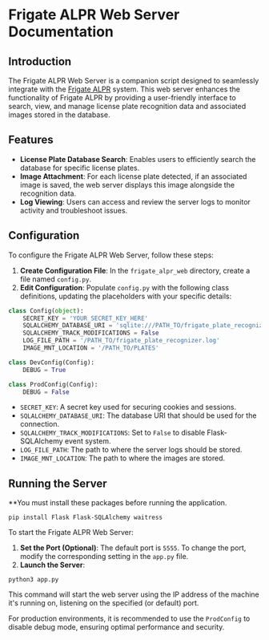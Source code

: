 # Frigate ALPR Web Server Documentation

## Introduction

The Frigate ALPR Web Server is a companion script designed to seamlessly integrate with the [Frigate ALPR](https://github.com/kyle4269/frigate_alpr) system. This web server enhances the functionality of Frigate ALPR by providing a user-friendly interface to search, view, and manage license plate recognition data and associated images stored in the database.

## Features

- **License Plate Database Search**: Enables users to efficiently search the database for specific license plates.
- **Image Attachment**: For each license plate detected, if an associated image is saved, the web server displays this image alongside the recognition data.
- **Log Viewing**: Users can access and review the server logs to monitor activity and troubleshoot issues.

## Configuration

To configure the Frigate ALPR Web Server, follow these steps:

1. **Create Configuration File**: In the `frigate_alpr_web` directory, create a file named `config.py`.
2. **Edit Configuration**: Populate `config.py` with the following class definitions, updating the placeholders with your specific details:

```python
class Config(object):
    SECRET_KEY = 'YOUR_SECRET_KEY_HERE'
    SQLALCHEMY_DATABASE_URI = 'sqlite:///PATH_TO/frigate_plate_recognizer.db'
    SQLALCHEMY_TRACK_MODIFICATIONS = False
    LOG_FILE_PATH = '/PATH_TO/frigate_plate_recognizer.log'
    IMAGE_MNT_LOCATION = '/PATH_TO/PLATES'

class DevConfig(Config):
    DEBUG = True

class ProdConfig(Config):
    DEBUG = False
```

- `SECRET_KEY`: A secret key used for securing cookies and sessions.
- `SQLALCHEMY_DATABASE_URI`: The database URI that should be used for the connection.
- `SQLALCHEMY_TRACK_MODIFICATIONS`: Set to `False` to disable Flask-SQLAlchemy event system.
- `LOG_FILE_PATH`: The path to where the server logs should be stored.
- `IMAGE_MNT_LOCATION`: The path to where the images are stored.

## Running the Server

**You must install these packages before running the application.
```
pip install Flask Flask-SQLAlchemy waitress
```
To start the Frigate ALPR Web Server:

1. **Set the Port (Optional)**: The default port is `5555`. To change the port, modify the corresponding setting in the `app.py` file.
2. **Launch the Server**:

```
python3 app.py
```

This command will start the web server using the IP address of the machine it's running on, listening on the specified (or default) port.

For production environments, it is recommended to use the `ProdConfig` to disable debug mode, ensuring optimal performance and security.
